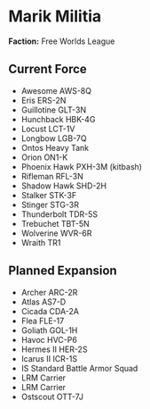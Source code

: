 # Marik Militia
**Faction:** Free Worlds League
## Current Force
- Awesome AWS-8Q
- Eris ERS-2N
- Guillotine GLT-3N
- Hunchback HBK-4G
- Locust LCT-1V
- Longbow LGB-7Q
- Ontos Heavy Tank
- Orion ON1-K
- Phoenix Hawk PXH-3M (kitbash)
- Rifleman RFL-3N
- Shadow Hawk SHD-2H
- Stalker STK-3F
- Stinger STG-3R
- Thunderbolt TDR-5S
- Trebuchet TBT-5N
- Wolverine WVR-6R
- Wraith TR1
## Planned Expansion
- Archer ARC-2R
- Atlas AS7-D
- Cicada CDA-2A
- Flea FLE-17
- Goliath GOL-1H
- Havoc HVC-P6
- Hermes II HER-2S
- Icarus II ICR-1S
- IS Standard Battle Armor Squad
- LRM Carrier
- LRM Carrier
- Ostscout OTT-7J
